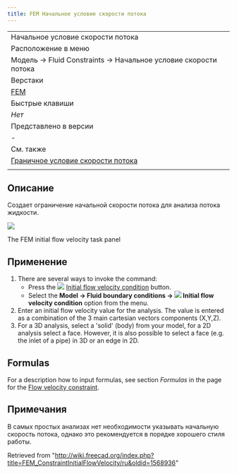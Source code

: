 ```yaml
---
title: FEM Начальное условие скорости потока
---
```

|  |
| --- |
| Начальное условие скорости потока |
| Расположение в меню |
| Модель → Fluid Constraints → Начальное условие скорости потока |
| Верстаки |
| [FEM](/FEM_Workbench/ru "FEM Workbench/ru") |
| Быстрые клавиши |
| *Нет* |
| Представлено в версии |
| - |
| См. также |
| [Граничное условие скорости потока](/FEM_ConstraintFlowVelocity/ru "FEM ConstraintFlowVelocity/ru") |
|  |

## Описание

Создает ограничение начальной скорости потока для анализа потока жидкости.

![](/images/FEM_InitialFlowVelocity_dialog.png)

The FEM initial flow velocity task panel

## Применение

1. There are several ways to invoke the command:
   * Press the ![](/images/FEM_ConstraintInitialFlowVelocity.svg) [Initial flow velocity condition](/FEM_ConstraintInitialFlowVelocity "FEM ConstraintInitialFlowVelocity") button.
   * Select the **Model → Fluid boundary conditions → ![](/images/FEM_ConstraintInitialFlowVelocity.svg) Initial flow velocity condition** option from the menu.
2. Enter an initial flow velocity value for the analysis. The value is entered as a combination of the 3 main cartesian vectors components (X,Y,Z).
3. For a 3D analysis, select a 'solid' (body) from your model, for a 2D analysis select a face. However, it is also possible to select a face (e.g. the inlet of a pipe) in 3D or an edge in 2D.

## Formulas

For a description how to input formulas, see section *Formulas* in the page for the [Flow velocity constraint](/FEM_ConstraintFlowVelocity#Formulas "FEM ConstraintFlowVelocity").

## Примечания

В самых простых анализах нет необходимости указывать начальную скорость потока, однако это рекомендуется в порядке хорошего стиля работы.

Retrieved from "<http://wiki.freecad.org/index.php?title=FEM_ConstraintInitialFlowVelocity/ru&oldid=1568936>"